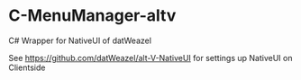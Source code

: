 # C-MenuManager-altv
C# Wrapper for NativeUI of datWeazel

See https://github.com/datWeazel/alt-V-NativeUI for settings up NativeUI on Clientside

